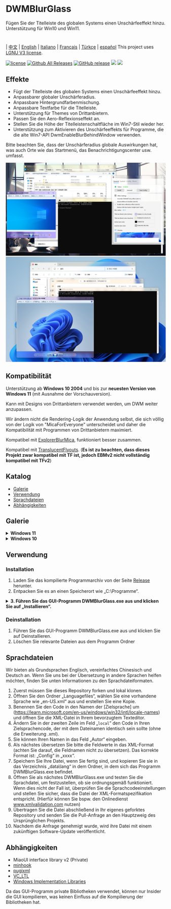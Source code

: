 # DWMBlurGlass
Fügen Sie der Titelleiste des globalen Systems einen Unschärfeeffekt hinzu. Unterstützung für Win10 und Win11.

#
| [中文](/README_ZH.md) | [English](/README.md) | [Italiano](/README_IT.md) | [Français](/README_FR.md) | [Türkçe](/README_TR.md) | [español](/README_ES.md)
This project uses [LGNU V3 license](/COPYING.LESSER).

[![license](https://img.shields.io/github/license/Maplespe/DWMBlurGlass.svg)](https://www.gnu.org/licenses/lgpl-3.0.en.html)
[![Github All Releases](https://img.shields.io/github/downloads/Maplespe/DWMBlurGlass/total.svg)](https://github.com/Maplespe/DWMBlurGlass/releases)
[![GitHub release](https://img.shields.io/github/release/Maplespe/DWMBlurGlass.svg)](https://github.com/Maplespe/DWMBlurGlass/releases/latest)
<img src="https://img.shields.io/badge/language-c++-F34B7D.svg"/>
<img src="https://img.shields.io/github/last-commit/Maplespe/DWMBlurGlass.svg"/>  

## Effekte
* Fügt der Titelleiste des globalen Systems einen Unschärfeeffekt hinzu.
* Anpassbarer globaler Unschärferadius.
* Anpassbare Hintergrundfarbenmischung.
* Anpassbare Textfarbe für die Titelleiste.
* Unterstützung für Themes von Drittanbietern.
* Passen Sie den Aero-Reflexionseffekt an.
* Stellen Sie die Höhe der Titelleistenschaltfläche im Win7-Stil wieder her.
* Unterstützung zum Aktivieren des Unschärfeeffekts für Programme, die die alte Win7-API DwmEnableBlurBehindWindow verwenden.

Bitte beachten Sie, dass der Unschärferadius globale Auswirkungen hat, was auch Orte wie das Startmenü, das Benachrichtigungscenter usw. umfasst.

![image](/Screenshot/001911.png)
![image](/Screenshot/10307.png)

## Kompatibilität
Unterstützung ab **Windows 10 2004** und bis zur **neuesten Version von Windows 11** (mit Ausnahme der Vorschauversion).

Kann mit Designs von Drittanbietern verwendet werden, um DWM weiter anzupassen.

Wir ändern nicht die Rendering-Logik der Anwendung selbst, die sich völlig von der Logik von "MicaForEveryone" unterscheidet und daher die Kompatibilität mit Programmen von Drittanbietern maximiert.

Kompatibel mit [ExplorerBlurMica](https://github.com/Maplespe/ExplorerBlurMica), funktioniert besser zusammen.

Kompatibel mit [TranslucentFlyouts](https://github.com/ALTaleX531/TranslucentFlyouts). (**Es ist zu beachten, dass dieses Projekt zwar kompatibel mit TF ist, jedoch EBMv2 nicht vollständig kompatibel mit TFv2**)

## Katalog
- [Galerie](#Galerie)
- [Verwendung](#Verwendung)
- [Sprachdateien](#Sprachdateien)
- [Abhängigkeiten](#Abhängigkeiten)

## Galerie
<details><summary><b>Windows 11</b></summary>
  
![image](/Screenshot/10307.png)

> Aktivieren Sie „DWMAPI-Mica-Effekt überschreiben (Win11)“

![image](/Screenshot/013521.png)
</details>

<details><summary><b>Windows 10</b></summary>

![image](/Screenshot/001911.png)

Verwendung von Themes von Drittanbietern

> Aktivieren Sie „Effekte auf Ränder erweitern (Win10)“

> Aktivieren Sie „Aero-Reflexionseffekt (Win10)“

> Aktivieren Sie „Höhe der Titelleistenschaltfläche reduzieren (Win7-Stil)“

![image](/Screenshot/025454_DE.png)

</details>

## Verwendung

### Installation
1. Laden Sie das kompilierte Programmarchiv von der Seite [Release](https://github.com/Maplespe/DWMBlurGlass/releases) herunter.
2. Entpacken Sie es an einen Speicherort wie „C:\Programme“.
<details><summary><b>3. Führen Sie das GUI-Programm DWMBlurGlass.exe aus und klicken Sie auf „Installieren“.</b></summary>

![image](/Screenshot/012746.png)

>Wenn die Meldung „Installation war erfolgreich!“ erscheint - Sie aber noch keine gültige Symboldatei heruntergeladen haben, laden Sie diese bitte unter Reiter „Symbole“ herunter, erst dann kann DWMBlurGlass verwendet werden.

>**Beachten Sie, dass Sie in Zukunft möglicherweise ähnliche Benachrichtigungen erhalten, insbesondere nach Systemaktualisierungen.**

![image](/Screenshot/012924.png)

</details>

### Deinstallation
1. Führen Sie das GUI-Programm DWMBlurGlass.exe aus und klicken Sie auf Deinstallieren.
2. Löschen Sie relevante Dateien aus dem Programm Ordner

## Sprachdateien
Wir bieten als Grundsprachen Englisch, vereinfachtes Chinesisch und Deutsch an.
Wenn Sie uns bei der Übersetzung in andere Sprachen helfen möchten, finden Sie unten Informationen zu den Sprachdateiformaten.

1. Zuerst müssen Sie dieses Repository forken und lokal klonen.
2. Öffnen Sie den Ordner „Languagefiles“, wählen Sie eine vorhandene Sprache wie „en-US.xml“ aus und erstellen Sie eine Kopie.
3. Benennen Sie den Code in den Namen der [Zielsprache] um (https://learn.microsoft.com/en-us/windows/win32/intl/locale-names) und öffnen Sie die XML-Datei in Ihrem bevorzugtem Texteditor.
4. Ändern Sie in der zweiten Zeile im Feld „`local`“ den Code in Ihren Zielsprachencode, der mit dem Dateinamen identisch sein sollte (ohne die Erweiterung .xml).
5. Sie können Ihren Namen in das Feld „Autor“ eingeben.
6. Als nächstes übersetzen Sie bitte die Feldwerte in das XML-Format (achten Sie darauf, die Feldnamen nicht zu übersetzen).
Das korrekte Format ist: „<config>Config</config>“ in „<config>xxxx</config>“.
7. Speichern Sie Ihre Datei, wenn Sie fertig sind, und kopieren Sie sie in das Verzeichnis „data\lang“ in dem Ordner, in dem sich das Programm DWMBlurGlass.exe befindet.
8. Öffnen Sie als nächstes DWMBlurGlass.exe und testen Sie die Sprachdatei, um festzustellen, ob sie ordnungsgemäß funktioniert. Wenn dies nicht der Fall ist, überprüfen Sie die Sprachcodeeinstellungen und stellen Sie sicher, dass die Datei der XML-Formatspezifikation entspricht. (Hierfür können Sie bspw. den Onlinedienst www.xmlvalidation.com nutzen)
9. Übertragen Sie die Datei abschließend in Ihr eigenes geforktes Repository und senden Sie die Pull-Anfrage an den Hauptzweig des Ursprünglichen Projekts.
10. Nachdem die Anfrage genehmigt wurde, wird ihre Datei mit einem zukünftigen Software-Update veröffentlicht.
   

## Abhängigkeiten
* MiaoUI interface library v2 (Private)
* [minhook](https://github.com/m417z/minhook)
* [pugixml](https://github.com/zeux/pugixml)
* [VC_LTL](https://github.com/Chuyu-Team/VC-LTL5)
* [Windows Implementation Libraries](https://github.com/Microsoft/wil)

Da das GUI-Programm private Bibliotheken verwendet, können nur Insider die GUI kompilieren, was keinen Einfluss auf die Kompilierung der Bibliotheken hat.
